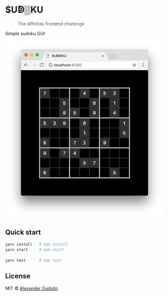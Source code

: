 # $Uↁ▒KU

> The Affinitas frontend challenge

Simple sudoku GUI

![Screenshot](/screenshot.png)

## Quick start

```sh
yarn install   # npm install
yarn start     # npm start

yarn test      # npm test
```

## License

MIT © [Alexander Gudulin](http://gudulin.com)